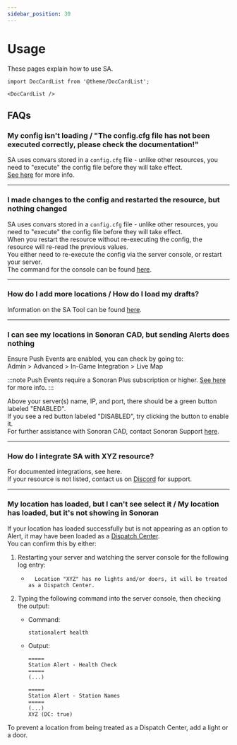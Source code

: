 ```yaml
---
sidebar_position: 30
---
```


# Usage

These pages explain how to use SA.

```mdx-code-block
import DocCardList from '@theme/DocCardList';

<DocCardList />
```

## FAQs
### My config isn't loading / "The config.cfg file has not been executed correctly, please check the documentation!"
SA uses convars stored in a `config.cfg` file - unlike other resources, you need to "execute" the config file before they will take effect.  
[See here](../install.md#installing-the-resource) for more info.

***

### I made changes to the config and restarted the resource, but nothing changed
SA uses convars stored in a `config.cfg` file - unlike other resources, you need to "execute" the config file before they will take effect.  
When you restart the resource without re-executing the config, the resource will re-read the previous values.  
You either need to re-execute the config via the server console, or restart your server.  
The command for the console can be found [here](../install.md#installing-the-resource).

***

### How do I add more locations / How do I load my drafts?
Information on the SA Tool can be found [here](../developers/tool.md).

***

### I can see my locations in Sonoran CAD, but sending Alerts does nothing
Ensure Push Events are enabled, you can check by going to:  
Admin > Advanced > In-Game Integration > Live Map

:::note
Push Events require a Sonoran Plus subscription or higher. [See here](https://info.sonorancad.com/pricing/faq) for more info.
:::

Above your server(s) name, IP, and port, there should be a green button labeled "ENABLED".  
If you see a red button labeled "DISABLED", try clicking the button to enable it.  
For further assistance with Sonoran CAD, contact Sonoran Support [here](https://support.sonoransoftware.com/).

***

### How do I integrate SA with XYZ resource?
For documented integrations, see here.  
If your resource is not listed, contact us on [Discord](https://inferno.codes/discord) for support.

***

### My location has loaded, but I can't see select it / My location has loaded, but it's not showing in Sonoran
If your location has loaded successfully but is not appearing as an option to Alert, it may have been loaded as a [Dispatch Center](components.md#dispatch-centers).  
You can confirm this by either:

1. Restarting your server and watching the server console for the following log entry:
	- ```
   		Location "XYZ" has no lights and/or doors, it will be treated as a Dispatch Center.
   		```

2. Typing the following command into the server console, then checking the output:
    - Command:
	  ```
	  stationalert health
	  ```
   - Output:
	  ```
	  =====
	  Station Alert - Health Check
	  =====
  	  (...)
  
  	  =====
	  Station Alert - Station Names
	  =====
	  (...)
  	  XYZ (DC: true)
	  ```

To prevent a location from being treated as a Dispatch Center, add a light or a door.
